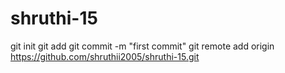# shruthi-15
git init
git add
git commit -m "first commit"
git remote add origin
https://github.com/shruthii2005/shruthi-15.git

